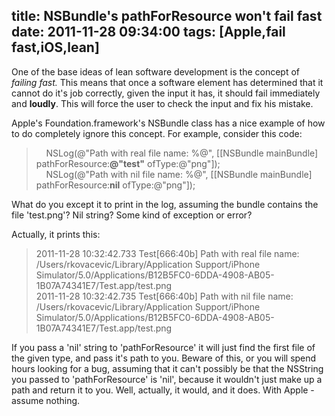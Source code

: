 title: NSBundle's pathForResource won't fail fast
date: 2011-11-28 09:34:00
tags: [Apple,fail fast,iOS,lean]
---

One of the base ideas of lean software development is the concept of _failing fast._ This means that once a software element has determined that it cannot do it's job correctly, given the input it has, it should fail immediately and **loudly**. This will force the user to check the input and fix his mistake.  

Apple's Foundation.framework's NSBundle class has a nice example of how to do completely ignore this concept. For example, consider this code:  

>     NSLog(@"Path with real file name: %@", [[NSBundle mainBundle] pathForResource:**@"test"** ofType:@"png"]);  
>     NSLog(@"Path with nil file name: %@", [[NSBundle mainBundle] pathForResource:**nil** ofType:@"png"]);

What do you except it to print in the log, assuming the bundle contains the file 'test.png'? Nil string? Some kind of exception or error?  

Actually, it prints this:  

> 2011-11-28 10:32:42.733 Test[666:40b] Path with real file name: /Users/rkovacevic/Library/Application Support/iPhone Simulator/5.0/Applications/B12B5FC0-6DDA-4908-AB05-1B07A74341E7/Test.app/test.png  
> 2011-11-28 10:32:42.735 Test[666:40b] Path with nil file name: /Users/rkovacevic/Library/Application Support/iPhone Simulator/5.0/Applications/B12B5FC0-6DDA-4908-AB05-1B07A74341E7/Test.app/test.png

If you pass a 'nil' string to 'pathForResource' it will just find the first file of the given type, and pass it's path to you. Beware of this, or you will spend hours looking for a bug, assuming that it can't possibly be that the NSString you passed to 'pathForResource' is 'nil', because it wouldn't just make up a path and return it to you. Well, actually, it would, and it does. With Apple - assume nothing.